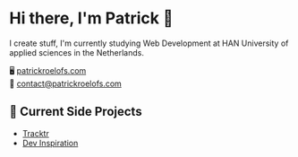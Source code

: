 # Hi there, I'm Patrick 👋
I create stuff, I'm currently studying Web Development at HAN University of applied sciences in the Netherlands.

🖥️ [patrickroelofs.com](https://patrickroelofs.com) <br />
📧 [contact@patrickroelofs.com](mailto:contact@patrickroelofs.com)

## 🚧 Current Side Projects
- [Tracktr](https://tracktr.app)
- [Dev Inspiration](https://github.com/Patrickroelofs/devInspiration) <br /><br />

